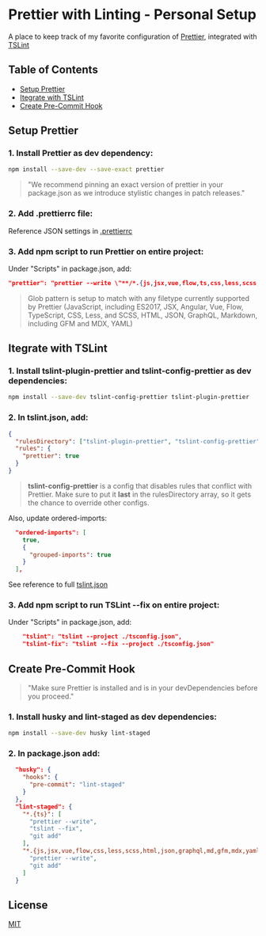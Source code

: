 # Prettier with Linting - Personal Setup

A place to keep track of my favorite configuration of [Prettier](https://prettier.io/), integrated with [TSLint](https://palantir.github.io/tslint/)

## Table of Contents

- [Setup Prettier](#SetupPrettier)
- [Itegrate with TSLint](#ItegratewithTSLint)
- [Create Pre-Commit Hook](#CreatePre-CommitHook)

## Setup Prettier

### 1. Install Prettier as dev dependency:

```bash
npm install --save-dev --save-exact prettier
```

> "We recommend pinning an exact version of prettier in your package.json as we introduce stylistic changes in patch releases."

### 2. Add .prettierrc file:

Reference JSON settings in [.prettierrc](./.prettierrc)

### 3. Add npm script to run Prettier on entire project:

Under "Scripts" in package.json, add:

```json
"prettier": "prettier --write \"**/*.{js,jsx,vue,flow,ts,css,less,scss,html,json,graphql,md,gfm,mdx,yaml,yml}\""
```

> Glob pattern is setup to match with any filetype currently supported by Prettier (JavaScript, including ES2017, JSX, Angular, Vue, Flow, TypeScript, CSS, Less, and SCSS, HTML, JSON, GraphQL, Markdown, including GFM and MDX, YAML)

## Itegrate with TSLint

### 1. Install tslint-plugin-prettier and tslint-config-prettier as dev dependencies:

```bash
npm install --save-dev tslint-config-prettier tslint-plugin-prettier
```

### 2. In tslint.json, add:

```json
{
  "rulesDirectory": ["tslint-plugin-prettier", "tslint-config-prettier"],
  "rules": {
    "prettier": true
  }
}
```

> **tslint-config-prettier** is a config that disables rules that conflict with Prettier. Make sure to put it **last** in the rulesDirectory array, so it gets the chance to override other configs.

Also, update ordered-imports:

```json
  "ordered-imports": [
    true,
    {
      "grouped-imports": true
    }
  ],
```

See reference to full [tslint.json](./tslint.json)

### 3. Add npm script to run TSLint --fix on entire project:

Under "Scripts" in package.json, add:

```json
    "tslint": "tslint --project ./tsconfig.json",
    "tslint-fix": "tslint --fix --project ./tsconfig.json"
```

## Create Pre-Commit Hook

> "Make sure Prettier is installed and is in your devDependencies before you proceed."

### 1. Install husky and lint-staged as dev dependencies:

```bash
npm install --save-dev husky lint-staged
```

### 2. In package.json add:

```json
  "husky": {
    "hooks": {
      "pre-commit": "lint-staged"
    }
  },
  "lint-staged": {
    "*.{ts}": [
      "prettier --write",
      "tslint --fix",
      "git add"
    ],
    "*.{js,jsx,vue,flow,css,less,scss,html,json,graphql,md,gfm,mdx,yaml,yml}": [
      "prettier --write",
      "git add"
    ]
  }
```

## License

[MIT](./LICENSE)
